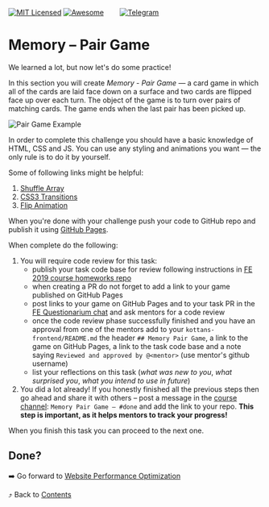 [![MIT Licensed][icon-mit]][license]
[![Awesome][icon-awesome]][awesome]
&nbsp;&nbsp;&nbsp;&nbsp;&nbsp;&nbsp;
[![Telegram][icon-chat]][chat]

# Memory – Pair Game

We learned a lot, but now let's do some practice!

In this section you will create _Memory - Pair Game_ — a card game in which
all of the cards are laid face down on a surface and two cards are flipped
face up over each turn. The object of the game is to turn over pairs
of matching cards. The game ends when the last pair has been picked up.

![Pair Game Example](https://i.imgur.com/dT2VQ9W.gif)


In order to complete this challenge you should have a basic knowledge of
HTML, CSS and JS. You can use any styling and animations you want —
the only rule is to do it by yourself.

Some of following links might be helpful:

1. [Shuffle Array](https://css-tricks.com/snippets/javascript/shuffle-array/)
1. [CSS3 Transitions](https://www.w3schools.com/css/css3_transitions.asp)
1. [Flip Animation](https://davidwalsh.name/css-flip)

When you're done with your challenge push your code to GitHub repo and publish
it using [GitHub Pages](https://pages.github.com).

When complete do the following:
1. You will require code review for this task:
   * publish your task code base for review following instructions
     in [FE 2019 course homeworks repo](https://github.com/kottans/frontend-2019-homeworks)
   * when creating a PR do not forget to add a link
     to your game published on GitHub Pages
   * post links to your game on GitHub Pages and
     to your task PR in the
     [FE Questionarium chat](https://t.me/joinchat/DmX0JAl-mh5W0jrWli8Ycw)
     and ask mentors for a code review
   * once the code review phase successfully finished
     and you have an approval from one of the mentors
     add to your `kottans-frontend/README.md`
     the header `## Memory Pair Game`,
     a link to the game on GitHub Pages,
     a link to the task code base and
     a note saying `Reviewed and approved by @<mentor>`
     (use mentor's github username)
   * list your reflections on this task
     (_what was new to you_, _what surprised you_, _what you intend to use in future_)
1. You did a lot already! If you honestly finished all the previous steps then go ahead
   and share it with others –
   post a message in the [course channel][chat]:
   `Memory Pair Game — #done` and add the link to your repo. **This step is important, as it helps mentors to track your progress!**

When you finish this task you can proceed to the next one.

## Done?

➡️ Go forward to [Website Performance Optimization](app-design-performance.md)

⤴️ Back to [Contents](../contents.md)


[icon-chat]: https://img.shields.io/badge/chat-on%20telegram-blue.svg
[icon-mit]: https://img.shields.io/badge/license-MIT-blue.svg
[icon-awesome]: https://cdn.rawgit.com/sindresorhus/awesome/d7305f38d29fed78fa85652e3a63e154dd8e8829/media/badge.svg

[license]: https://github.com/Kottans/web/blob/master/LICENSE.md
[awesome]: https://github.com/sindresorhus/awesome#front-end-development
[chat]: https://t.me/joinchat/CX8EF1JmLm9IM6J6oy2U7Q
